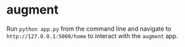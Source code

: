 # augment
 
Run `python app.py` from the command line and navigate to `http://127.0.0.1:5000/home` to interact with the `augment` app.